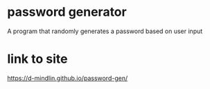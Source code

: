 # password generator

A program that randomly generates a password based on user input


# link to site

https://d-mindlin.github.io/password-gen/

